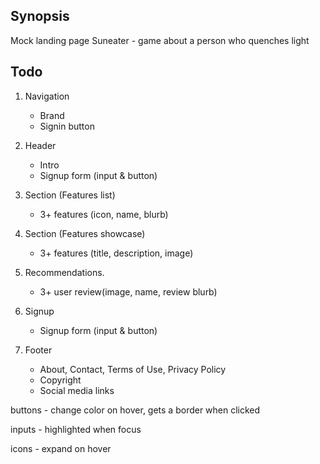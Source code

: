 ## Synopsis

Mock landing page
Suneater - game about a person who quenches light

## Todo

1. Navigation
    * Brand
    * Signin button

2. Header
    * Intro
    * Signup form (input & button)

3. Section (Features list)
    * 3+ features (icon, name, blurb)

4. Section (Features showcase)
    * 3+ features (title, description, image)

5. Recommendations.
    * 3+ user review(image, name, review blurb)

6. Signup
    * Signup form (input &  button)

7. Footer
    * About, Contact, Terms of Use, Privacy Policy
    * Copyright
    * Social media links

buttons - change color on hover, gets a border when clicked

inputs - highlighted when focus

icons - expand on hover
